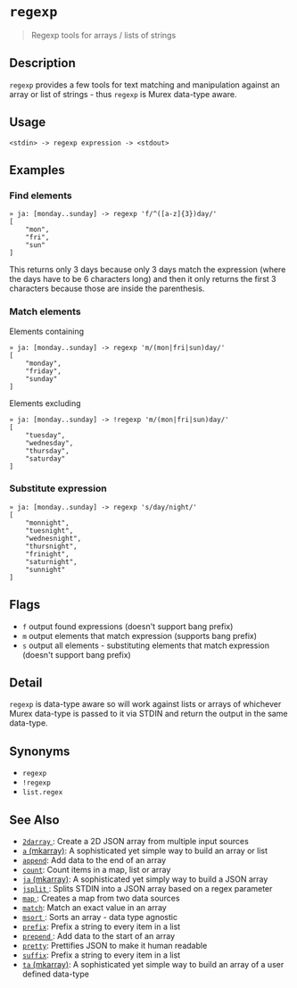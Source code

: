 # `regexp`

> Regexp tools for arrays / lists of strings

## Description

`regexp` provides a few tools for text matching and manipulation against an
array or list of strings - thus `regexp` is Murex data-type aware.

## Usage

```
<stdin> -> regexp expression -> <stdout>
```

## Examples

### Find elements

```
» ja: [monday..sunday] -> regexp 'f/^([a-z]{3})day/'
[
    "mon",
    "fri",
    "sun"
]
```

This returns only 3 days because only 3 days match the expression (where
the days have to be 6 characters long) and then it only returns the first 3
characters because those are inside the parenthesis.

### Match elements

Elements containing

```
» ja: [monday..sunday] -> regexp 'm/(mon|fri|sun)day/'
[
    "monday",
    "friday",
    "sunday"
]
```

Elements excluding

```
» ja: [monday..sunday] -> !regexp 'm/(mon|fri|sun)day/'
[
    "tuesday",
    "wednesday",
    "thursday",
    "saturday"
]
```

### Substitute expression

```
» ja: [monday..sunday] -> regexp 's/day/night/'
[
    "monnight",
    "tuesnight",
    "wednesnight",
    "thursnight",
    "frinight",
    "saturnight",
    "sunnight"
]
```

## Flags

* `f`
    output found expressions (doesn't support bang prefix)
* `m`
    output elements that match expression (supports bang prefix)
* `s`
    output all elements - substituting elements that match expression (doesn't support bang prefix)

## Detail

`regexp` is data-type aware so will work against lists or arrays of whichever
Murex data-type is passed to it via STDIN and return the output in the
same data-type.

## Synonyms

* `regexp`
* `!regexp`
* `list.regex`


## See Also

* [`2darray` ](../commands/2darray.md):
  Create a 2D JSON array from multiple input sources
* [`a` (mkarray)](../commands/a.md):
  A sophisticated yet simple way to build an array or list
* [`append`](../commands/append.md):
  Add data to the end of an array
* [`count`](../commands/count.md):
  Count items in a map, list or array
* [`ja` (mkarray)](../commands/ja.md):
  A sophisticated yet simply way to build a JSON array
* [`jsplit` ](../commands/jsplit.md):
  Splits STDIN into a JSON array based on a regex parameter
* [`map` ](../commands/map.md):
  Creates a map from two data sources
* [`match`](../commands/match.md):
  Match an exact value in an array
* [`msort` ](../commands/msort.md):
  Sorts an array - data type agnostic
* [`prefix`](../commands/prefix.md):
  Prefix a string to every item in a list
* [`prepend` ](../commands/prepend.md):
  Add data to the start of an array
* [`pretty`](../commands/pretty.md):
  Prettifies JSON to make it human readable
* [`suffix`](../commands/suffix.md):
  Prefix a string to every item in a list
* [`ta` (mkarray)](../commands/ta.md):
  A sophisticated yet simple way to build an array of a user defined data-type